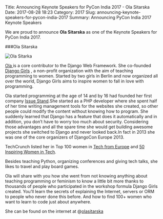 Title: Announcing Keynote Speakers for PyCon India 2017 - Ola Sitarska
Date: 2017-08-28 18:23
Category: 2017
Slug: announcing-keynote-speakers-for-pycon-india-2017
Summary: Announcing PyCon India 2017 Keynote Speakers

We are proud to announce **Ola Sitarska** as one of the Keynote Speakers for PyCon India 2017.

###Ola Sitarska

![Ola Sitarka](https://in.pycon.org/2017/images/speakers/ola-sitarski.jpg)

[Ola ](https://twitter.com/olasitarska) is a core contributor to the Django Web Framework. She co-founded [Django Girls](https://djangogirls.org/) , a non-profit organization with the aim of teaching programming to women. Started by two girls in Berlin and now organized all over the world, Django Girls aims to inspire women to fall in love with programming.

Ola started programming at the age of 14 and by 16 had founded her first company [Issue Stand](https://issuestand.com/).She started as a PHP developer where she spent  half of her time writing management tools for the websites she created, so other people could modify the content without knowing how to program. She suddenly learned that Django has a feature that does it automatically and in addition, you don’t have to worry too much about security. Considering those advantages and all the spare time she would get building awesome projects she switched to Django and never looked back.In fact in 2013 she was one of the core organizers of DjangoCon Europe 2013.


TechCrunch listed her in Top 100 women in [Tech from Europe](https://techcrunch.com/2012/06/01/girlsintech-pick-their-top-100-women-in-tech-in-europe/) and [50 Inspiring Women in Tech](https://www.improvedigital.com/press-releases/europes-inspiring-women-tech/).


Besides teaching Python, organizing conferences and giving tech talks, she likes to travel and play board games.


Ola will share with you how she went from not knowing anything about teaching programming or feminism to know a little bit more thanks to thousands of people who participated in the workshop formula Django Girls created. You’ll learn the secrets of explaining the Internet, servers or ORM to people who never done this before. And how to find 100+ women who want to learn to code just about anywhere.

She can be found on the internet at @[olasitarska](https://twitter.com/olasitarska)


   